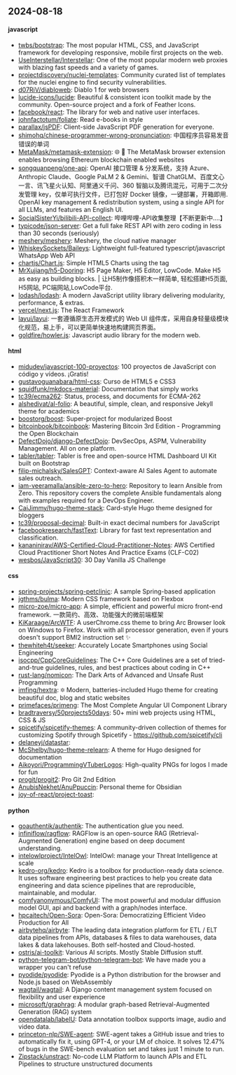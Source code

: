 ## 2024-08-18

#### javascript
* [twbs/bootstrap](https://github.com/twbs/bootstrap): The most popular HTML, CSS, and JavaScript framework for developing responsive, mobile first projects on the web.
* [UseInterstellar/Interstellar](https://github.com/UseInterstellar/Interstellar): One of the most popular modern web proxies with blazing fast speeds and a variety of games.
* [projectdiscovery/nuclei-templates](https://github.com/projectdiscovery/nuclei-templates): Community curated list of templates for the nuclei engine to find security vulnerabilities.
* [d07RiV/diabloweb](https://github.com/d07RiV/diabloweb): Diablo 1 for web browsers
* [lucide-icons/lucide](https://github.com/lucide-icons/lucide): Beautiful & consistent icon toolkit made by the community. Open-source project and a fork of Feather Icons.
* [facebook/react](https://github.com/facebook/react): The library for web and native user interfaces.
* [johnfactotum/foliate](https://github.com/johnfactotum/foliate): Read e-books in style
* [parallax/jsPDF](https://github.com/parallax/jsPDF): Client-side JavaScript PDF generation for everyone.
* [shimohq/chinese-programmer-wrong-pronunciation](https://github.com/shimohq/chinese-programmer-wrong-pronunciation): 中国程序员容易发音错误的单词
* [MetaMask/metamask-extension](https://github.com/MetaMask/metamask-extension): 🌐 🔌 The MetaMask browser extension enables browsing Ethereum blockchain enabled websites
* [songquanpeng/one-api](https://github.com/songquanpeng/one-api): OpenAI 接口管理 & 分发系统，支持 Azure、Anthropic Claude、Google PaLM 2 & Gemini、智谱 ChatGLM、百度文心一言、讯飞星火认知、阿里通义千问、360 智脑以及腾讯混元，可用于二次分发管理 key，仅单可执行文件，已打包好 Docker 镜像，一键部署，开箱即用. OpenAI key management & redistribution system, using a single API for all LLMs, and features an English UI.
* [SocialSisterYi/bilibili-API-collect](https://github.com/SocialSisterYi/bilibili-API-collect): 哔哩哔哩-API收集整理【不断更新中....】
* [typicode/json-server](https://github.com/typicode/json-server): Get a full fake REST API with zero coding in less than 30 seconds (seriously)
* [meshery/meshery](https://github.com/meshery/meshery): Meshery, the cloud native manager
* [WhiskeySockets/Baileys](https://github.com/WhiskeySockets/Baileys): Lightweight full-featured typescript/javascript WhatsApp Web API
* [chartjs/Chart.js](https://github.com/chartjs/Chart.js): Simple HTML5 Charts using the <canvas> tag
* [MrXujiang/h5-Dooring](https://github.com/MrXujiang/h5-Dooring): H5 Page Maker, H5 Editor, LowCode. Make H5 as easy as building blocks. | 让H5制作像搭积木一样简单, 轻松搭建H5页面, H5网站, PC端网站,LowCode平台.
* [lodash/lodash](https://github.com/lodash/lodash): A modern JavaScript utility library delivering modularity, performance, & extras.
* [vercel/next.js](https://github.com/vercel/next.js): The React Framework
* [layui/layui](https://github.com/layui/layui): 一套遵循原生态开发模式的 Web UI 组件库，采用自身轻量级模块化规范，易上手，可以更简单快速地构建网页界面。
* [goldfire/howler.js](https://github.com/goldfire/howler.js): Javascript audio library for the modern web.

#### html
* [midudev/javascript-100-proyectos](https://github.com/midudev/javascript-100-proyectos): 100 proyectos de JavaScript con código y vídeos. ¡Gratis!
* [gustavoguanabara/html-css](https://github.com/gustavoguanabara/html-css): Curso de HTML5 e CSS3
* [squidfunk/mkdocs-material](https://github.com/squidfunk/mkdocs-material): Documentation that simply works
* [tc39/ecma262](https://github.com/tc39/ecma262): Status, process, and documents for ECMA-262
* [alshedivat/al-folio](https://github.com/alshedivat/al-folio): A beautiful, simple, clean, and responsive Jekyll theme for academics
* [boostorg/boost](https://github.com/boostorg/boost): Super-project for modularized Boost
* [bitcoinbook/bitcoinbook](https://github.com/bitcoinbook/bitcoinbook): Mastering Bitcoin 3rd Edition - Programming the Open Blockchain
* [DefectDojo/django-DefectDojo](https://github.com/DefectDojo/django-DefectDojo): DevSecOps, ASPM, Vulnerability Management. All on one platform.
* [tabler/tabler](https://github.com/tabler/tabler): Tabler is free and open-source HTML Dashboard UI Kit built on Bootstrap
* [filip-michalsky/SalesGPT](https://github.com/filip-michalsky/SalesGPT): Context-aware AI Sales Agent to automate sales outreach.
* [iam-veeramalla/ansible-zero-to-hero](https://github.com/iam-veeramalla/ansible-zero-to-hero): Repository to learn Ansible from Zero. This repository covers the complete Ansible fundamentals along with examples required for a DevOps Engineer.
* [CaiJimmy/hugo-theme-stack](https://github.com/CaiJimmy/hugo-theme-stack): Card-style Hugo theme designed for bloggers
* [tc39/proposal-decimal](https://github.com/tc39/proposal-decimal): Built-in exact decimal numbers for JavaScript
* [facebookresearch/fastText](https://github.com/facebookresearch/fastText): Library for fast text representation and classification.
* [kananinirav/AWS-Certified-Cloud-Practitioner-Notes](https://github.com/kananinirav/AWS-Certified-Cloud-Practitioner-Notes): AWS Certified Cloud Practitioner Short Notes And Practice Exams (CLF-C02)
* [wesbos/JavaScript30](https://github.com/wesbos/JavaScript30): 30 Day Vanilla JS Challenge

#### css
* [spring-projects/spring-petclinic](https://github.com/spring-projects/spring-petclinic): A sample Spring-based application
* [jgthms/bulma](https://github.com/jgthms/bulma): Modern CSS framework based on Flexbox
* [micro-zoe/micro-app](https://github.com/micro-zoe/micro-app): A simple, efficient and powerful micro front-end framework. 一款简约、高效、功能强大的微前端框架
* [KiKaraage/ArcWTF](https://github.com/KiKaraage/ArcWTF): A userChrome.css theme to bring Arc Browser look on Windows to Firefox. Work with all processor generation, even if yours doesn't support BMI2 instruction set ✨
* [thewhiteh4t/seeker](https://github.com/thewhiteh4t/seeker): Accurately Locate Smartphones using Social Engineering
* [isocpp/CppCoreGuidelines](https://github.com/isocpp/CppCoreGuidelines): The C++ Core Guidelines are a set of tried-and-true guidelines, rules, and best practices about coding in C++
* [rust-lang/nomicon](https://github.com/rust-lang/nomicon): The Dark Arts of Advanced and Unsafe Rust Programming
* [imfing/hextra](https://github.com/imfing/hextra): 🔯 Modern, batteries-included Hugo theme for creating beautiful doc, blog and static websites
* [primefaces/primeng](https://github.com/primefaces/primeng): The Most Complete Angular UI Component Library
* [bradtraversy/50projects50days](https://github.com/bradtraversy/50projects50days): 50+ mini web projects using HTML, CSS & JS
* [spicetify/spicetify-themes](https://github.com/spicetify/spicetify-themes): A community-driven collection of themes for customizing Spotify through Spicetify - https://github.com/spicetify/cli
* [delaneyj/datastar](https://github.com/delaneyj/datastar): 
* [McShelby/hugo-theme-relearn](https://github.com/McShelby/hugo-theme-relearn): A theme for Hugo designed for documentation
* [Aikoyori/ProgrammingVTuberLogos](https://github.com/Aikoyori/ProgrammingVTuberLogos): High-quality PNGs for logos I made for fun
* [progit/progit2](https://github.com/progit/progit2): Pro Git 2nd Edition
* [AnubisNekhet/AnuPpuccin](https://github.com/AnubisNekhet/AnuPpuccin): Personal theme for Obsidian
* [joy-of-react/project-toast](https://github.com/joy-of-react/project-toast): 

#### python
* [goauthentik/authentik](https://github.com/goauthentik/authentik): The authentication glue you need.
* [infiniflow/ragflow](https://github.com/infiniflow/ragflow): RAGFlow is an open-source RAG (Retrieval-Augmented Generation) engine based on deep document understanding.
* [intelowlproject/IntelOwl](https://github.com/intelowlproject/IntelOwl): IntelOwl: manage your Threat Intelligence at scale
* [kedro-org/kedro](https://github.com/kedro-org/kedro): Kedro is a toolbox for production-ready data science. It uses software engineering best practices to help you create data engineering and data science pipelines that are reproducible, maintainable, and modular.
* [comfyanonymous/ComfyUI](https://github.com/comfyanonymous/ComfyUI): The most powerful and modular diffusion model GUI, api and backend with a graph/nodes interface.
* [hpcaitech/Open-Sora](https://github.com/hpcaitech/Open-Sora): Open-Sora: Democratizing Efficient Video Production for All
* [airbytehq/airbyte](https://github.com/airbytehq/airbyte): The leading data integration platform for ETL / ELT data pipelines from APIs, databases & files to data warehouses, data lakes & data lakehouses. Both self-hosted and Cloud-hosted.
* [ostris/ai-toolkit](https://github.com/ostris/ai-toolkit): Various AI scripts. Mostly Stable Diffusion stuff.
* [python-telegram-bot/python-telegram-bot](https://github.com/python-telegram-bot/python-telegram-bot): We have made you a wrapper you can't refuse
* [pyodide/pyodide](https://github.com/pyodide/pyodide): Pyodide is a Python distribution for the browser and Node.js based on WebAssembly
* [wagtail/wagtail](https://github.com/wagtail/wagtail): A Django content management system focused on flexibility and user experience
* [microsoft/graphrag](https://github.com/microsoft/graphrag): A modular graph-based Retrieval-Augmented Generation (RAG) system
* [opendatalab/labelU](https://github.com/opendatalab/labelU): Data annotation toolbox supports image, audio and video data.
* [princeton-nlp/SWE-agent](https://github.com/princeton-nlp/SWE-agent): SWE-agent takes a GitHub issue and tries to automatically fix it, using GPT-4, or your LM of choice. It solves 12.47% of bugs in the SWE-bench evaluation set and takes just 1 minute to run.
* [Zipstack/unstract](https://github.com/Zipstack/unstract): No-code LLM Platform to launch APIs and ETL Pipelines to structure unstructured documents
